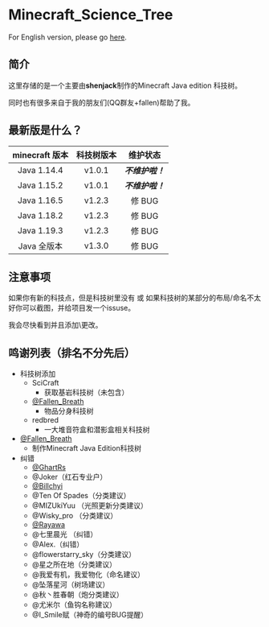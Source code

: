 # Minecraft_Science_Tree

For English version, please go [here](https://github.com/shenjackyuanjie/Minecraft_Science_Tree/blob/tree/readme-en.md).

## 简介

这里存储的是一个主要由**shenjack**制作的Minecraft Java edition 科技树。

同时也有很多来自于我的朋友们(QQ群友+fallen)帮助了我。

## 最新版是什么？

| minecraft 版本 | 科技树版本 | 维护状态 |
| :---: | :---: | :---: |
| Java 1.14.4 | v1.0.1 | ***不维护啦！*** |
| Java 1.15.2 | v1.0.1 | ***不维护啦！*** |
| Java 1.16.5 | v1.2.3 | 修 BUG |
| Java 1.18.2 | v1.2.3 | 修 BUG |
| Java 1.19.3 | v1.2.3 | 修 BUG |
| Java 全版本 | v1.3.0 | 修 BUG |

## 注意事项

如果你有新的科技点，但是科技树里没有 或 如果科技树的某部分的布局/命名不太好你可以截图，并给项目发一个issuse。

我会尽快看到并且添加\更改。

## 鸣谢列表（排名不分先后）

- 科技树添加
    - SciCraft
        - 获取基岩科技树（未包含）
    - [@Fallen_Breath](https://github.com/Fallen-Breath)
        - 物品分身科技树
    - redbred
        - 一大堆音符盒和潜影盒相关科技树
- [@Fallen_Breath](https://github.com/Fallen-Breath)
    - 制作Minecraft Java Edition科技树
- 纠错
    - [@GhartRs](https://github.com/GhastRs)
    - @Joker（红石专业户）
    - [@Billchyi](https://github.com/Billchyi)
    - @Ten Of Spades（分类建议）
    - @MIZUkiYuu （光照更新分类建议）
    - @Wisky_pro （分类建议）
    - [@Rayawa](https://github.com/Rayawa)
    - @七里晨光 （纠错）
    - @Alex.（纠错）
    - @flowerstarry_sky（分类建议）
    - @星之所在地（分类建议）
    - @我爱有机，我爱物化（命名建议）
    - @坠落星河（树场建议）
    - @秋丶胜春朝（炮分类建议）
    - @尤米尔（鱼钩名称建议）
    - @I_Smile赋（神奇的编号BUG提醒）
